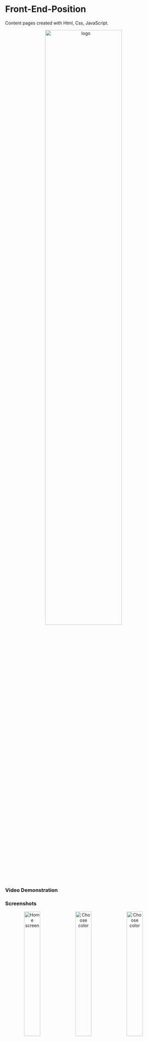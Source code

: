 # Front-End-Position
Content pages created with Html, Css, JavaScript.


<p align="center">
<img src="images/logo.png" alt="logo" width="70%"/>
</p>

### Video Demonstration


### Screenshots
<p align="center">
<img src="images/1.jpg" alt="Home screen" width="32%"/>
<img src="images/3.jpg" alt="Choose color" width="32%"/>
<img src="images/4.jpg" alt="Choose color" width="32%"/>
</p>
<p align="center">
<img src="images/5.jpg" alt="Back button" width="32%"/>
<img src="images/6.jpg" alt="Back button" width="32%"/>
<img src="images/7.jpg" alt="Undo button" width="32%"/>
</p>
